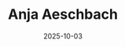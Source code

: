 ---
title: Anja Aeschbach
sort: Aeschbach Anja
date: 2025-10-03
role: Case Managerin, Job Coach
email: anja.aeschbach@procedere-cmg.ch
phone: 062 207 07 80
edu:
  - Sozialpädagogin HF
  - Praxisausbilderin und Kursleitung (SVEB 1)
  - Führungsseminar
  - CAS Leiten von Teams
core:
  - Berufliche Integration
---